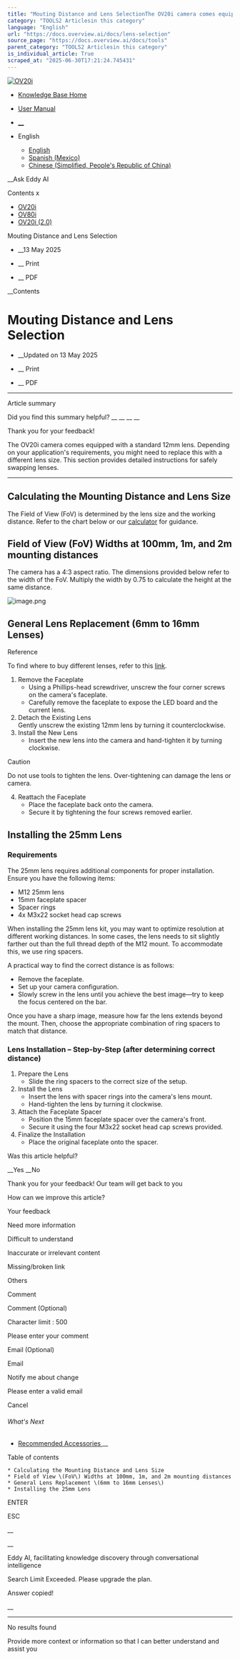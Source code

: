 ```yaml
---
title: "Mouting Distance and Lens SelectionThe OV20i camera comes equipped with a standard 12mm lens. Depending on your application's requirements, you might need to replace this with a different lens size. This section provides detailed instructions for safely swapping lenses. Calculati..."
category: "TOOLS2 Articlesin this category"
language: "English"
url: "https://docs.overview.ai/docs/lens-selection"
source_page: "https://docs.overview.ai/docs/tools"
parent_category: "TOOLS2 Articlesin this category"
is_individual_article: True
scraped_at: "2025-06-30T17:21:24.745431"
---
```


[ ![OV20i](https://cdn.document360.io/logo/863daf20-40fe-49e9-9c91-e3c6cfba55d1/2e22ebf07a24460d8065cff0cb46d3d4-OverviewLogo.png) ](https://www.overview.ai)

  * [Knowledge Base Home](https://docs.overview.ai)
  * [User Manual](https://docs.overview.ai/docs)



  * [ __](/v1/en)
  * English

    * [ English ](/docs/en/lens-selection "en")
    * [ Spanish \(Mexico\) ](/docs/es-mx/reference-document-template "es-mx")
    * [ Chinese \(Simplified, People's Republic of China\) ](/docs/zh-cn/reference-document-template "zh-cn")




__Ask Eddy AI

Contents x

  * [ OV20i  ](start-here)
  * [ OV80i  ](start-here-1)
  * [ OV20i \(2.0\)  ](faq)



Mouting Distance and Lens Selection

  *  __13 May 2025



  *  __ Print

  *  __ PDF




 __Contents

# Mouting Distance and Lens Selection

  *  __Updated on 13 May 2025



  *  __ Print

  * __ PDF




* * *

Article summary

Did you find this summary helpful?  __ __ __ __

Thank you for your feedback\!

The OV20i camera comes equipped with a standard 12mm lens. Depending on your application's requirements, you might need to replace this with a different lens size. This section provides detailed instructions for safely swapping lenses.

* * *

## Calculating the Mounting Distance and Lens Size

The Field of View \(FoV\) is determined by the lens size and the working distance. Refer to the chart below or our [calculator](https://overview.ai/calculator-for-ov20i/) for guidance.

## Field of View \(FoV\) Widths at 100mm, 1m, and 2m mounting distances

The camera has a 4:3 aspect ratio. The dimensions provided below refer to the width of the FoV. Multiply the width by 0.75 to calculate the height at the same distance.

![image.png](https://cdn.document360.io/863daf20-40fe-49e9-9c91-e3c6cfba55d1/Images/Documentation/image%28221%29.png)

## General Lens Replacement \(6mm to 16mm Lenses\)

Reference

To find where to buy different lenses, refer to this [link](/docs/recommended-accessories-2).

  1. Remove the Faceplate
     * Using a Phillips-head screwdriver, unscrew the four corner screws on the camera's faceplate.
     * Carefully remove the faceplate to expose the LED board and the current lens.
  2. Detach the Existing Lens  
Gently unscrew the existing 12mm lens by turning it counterclockwise.
  3. Install the New Lens
     * Insert the new lens into the camera and hand-tighten it by turning clockwise.



Caution

Do not use tools to tighten the lens. Over-tightening can damage the lens or camera.

  4. Reattach the Faceplate
     * Place the faceplate back onto the camera.
     * Secure it by tightening the four screws removed earlier.



## Installing the 25mm Lens

### Requirements

The 25mm lens requires additional components for proper installation. Ensure you have the following items:

  * M12 25mm lens
  * 15mm faceplate spacer
  * Spacer rings
  * 4x M3x22 socket head cap screws



When installing the 25mm lens kit, you may want to optimize resolution at different working distances. In some cases, the lens needs to sit slightly farther out than the full thread depth of the M12 mount. To accommodate this, we use ring spacers.

A practical way to find the correct distance is as follows:

  * Remove the faceplate.
  * Set up your camera configuration.
  * Slowly screw in the lens until you achieve the best image—try to keep the focus centered on the bar.



Once you have a sharp image, measure how far the lens extends beyond the mount. Then, choose the appropriate combination of ring spacers to match that distance.

### Lens Installation – Step-by-Step \(after determining correct distance\)

  1. Prepare the Lens
     * Slide the ring spacers to the correct size of the setup.
  2. Install the Lens
     * Insert the lens with spacer rings into the camera's lens mount.
     * Hand-tighten the lens by turning it clockwise.
  3. Attach the Faceplate Spacer
     * Position the 15mm faceplate spacer over the camera's front.
     * Secure it using the four M3x22 socket head cap screws provided.
  4. Finalize the Installation
     * Place the original faceplate onto the spacer.



Was this article helpful?

__Yes __No

Thank you for your feedback\! Our team will get back to you

How can we improve this article?

Your feedback

Need more information

Difficult to understand

Inaccurate or irrelevant content

Missing/broken link

Others

Comment

Comment \(Optional\)

Character limit : 500

Please enter your comment

Email \(Optional\)

Email

Notify me about change  


Please enter a valid email

Cancel

###### What's Next

  * [ Recommended Accessories ](/docs/recommended-accessories-2) __



Table of contents

    * Calculating the Mounting Distance and Lens Size 
    * Field of View \(FoV\) Widths at 100mm, 1m, and 2m mounting distances 
    * General Lens Replacement \(6mm to 16mm Lenses\) 
    * Installing the 25mm Lens 



ENTER

ESC

 __

__

Eddy AI, facilitating knowledge discovery through conversational intelligence

Search Limit Exceeded. Please upgrade the plan.

Answer copied\!

__

__ __

No results found

Provide more context or information so that I can better understand and assist you
